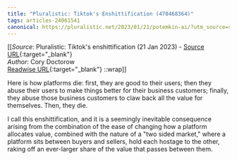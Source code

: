 ```yaml
---
title: "Pluralistic: Tiktok's Enshittification (470468364)"
tags: articles-24061541
canonical: https://pluralistic.net/2023/01/21/potemkin-ai/?utm_source=substack&utm_medium=email
---
```


[[_Source_: Pluralistic: Tiktok's enshittification (21 Jan 2023) - [Source URL](https://pluralistic.net/2023/01/21/potemkin-ai/?utm_source=substack&utm_medium=email){:target="_blank"}<br>
_Author_: Cory Doctorow<br>
[Readwise URL](https://readwise.io/open/470468364){:target="_blank"}
::wrap]]

Here is how platforms die: first, they are good to their users; then they abuse their users to make things better for their business customers; finally, they abuse those business customers to claw back all the value for themselves. Then, they die.

I call this enshittification, and it is a seemingly inevitable consequence arising from the combination of the ease of changing how a platform allocates value, combined with the nature of a "two sided market," where a platform sits between buyers and sellers, hold each hostage to the other, raking off an ever-larger share of the value that passes between them.
